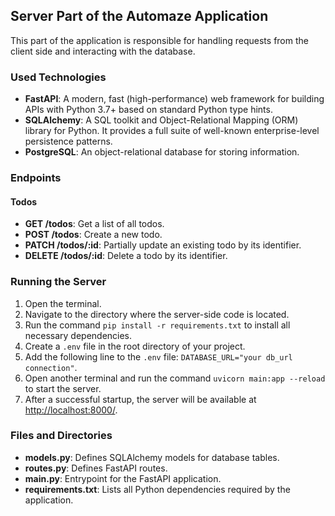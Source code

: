 ## Server Part of the Automaze Application

This part of the application is responsible for handling requests from the client side and interacting with the database.

### Used Technologies

- **FastAPI**: A modern, fast (high-performance) web framework for building APIs with Python 3.7+ based on standard Python type hints.
- **SQLAlchemy**: A SQL toolkit and Object-Relational Mapping (ORM) library for Python. It provides a full suite of well-known enterprise-level persistence patterns.
- **PostgreSQL**: An object-relational database for storing information.

### Endpoints

#### Todos

- **GET /todos**: Get a list of all todos.
- **POST /todos**: Create a new todo.
- **PATCH /todos/:id**: Partially update an existing todo by its identifier.
- **DELETE /todos/:id**: Delete a todo by its identifier.

### Running the Server

1. Open the terminal.
2. Navigate to the directory where the server-side code is located.
3. Run the command `pip install -r requirements.txt` to install all necessary dependencies.
4. Create a `.env` file in the root directory of your project.
5. Add the following line to the `.env` file: `DATABASE_URL="your db_url connection"`.
6. Open another terminal and run the command `uvicorn main:app --reload` to start the server.
7. After a successful startup, the server will be available at [http://localhost:8000/](http://localhost:8000/).

### Files and Directories

- **models.py**: Defines SQLAlchemy models for database tables.
- **routes.py**: Defines FastAPI routes.
- **main.py**: Entrypoint for the FastAPI application.
- **requirements.txt**: Lists all Python dependencies required by the application.
